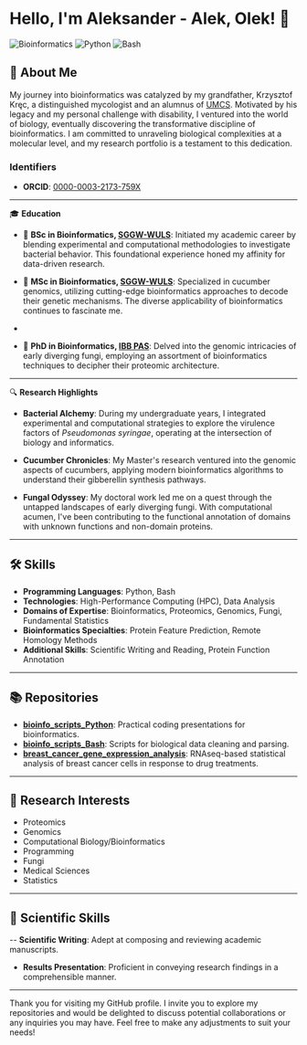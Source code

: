 # Hello, I'm Aleksander - Alek, Olek! 👋

![Bioinformatics](https://img.shields.io/badge/Bioinformatics-Researcher-blue)
![Python](https://img.shields.io/badge/Python-Proficient-green)
![Bash](https://img.shields.io/badge/Bash-Proficient-green)

## 📌 About Me

My journey into bioinformatics was catalyzed by my grandfather, Krzysztof Kręc, a distinguished mycologist and an alumnus of [UMCS](https://www.umcs.pl/en/). Motivated by his legacy and my personal challenge with disability, I ventured into the world of biology, eventually discovering the transformative discipline of bioinformatics. I am committed to unraveling biological complexities at a molecular level, and my research portfolio is a testament to this dedication.

### Identifiers

- **ORCID**: [0000-0003-2173-759X](https://orcid.org/0000-0003-2173-759X)

---

🎓 **Education**
- 🧬 **BSc in Bioinformatics, [SGGW-WULS](https://www.sggw.edu.pl/en/)**: Initiated my academic career by blending experimental and computational methodologies to investigate bacterial behavior. This foundational experience honed my affinity for data-driven research.

- 🥒 **MSc in Bioinformatics, [SGGW-WULS](https://www.sggw.edu.pl/en/)**: Specialized in cucumber genomics, utilizing cutting-edge bioinformatics approaches to decode their genetic mechanisms. The diverse applicability of bioinformatics continues to fascinate me.
- 
- 🍄 **PhD in Bioinformatics, [IBB PAS](https://ibb.edu.pl/en/)**: Delved into the genomic intricacies of early diverging fungi, employing an assortment of bioinformatics techniques to decipher their proteomic architecture.

---

🔍 **Research Highlights**
- **Bacterial Alchemy**: During my undergraduate years, I integrated experimental and computational strategies to explore the virulence factors of _Pseudomonas syringae_, operating at the intersection of biology and informatics.
  
- **Cucumber Chronicles**: My Master's research ventured into the genomic aspects of cucumbers, applying modern bioinformatics algorithms to understand their gibberellin synthesis pathways.

- **Fungal Odyssey**: My doctoral work led me on a quest through the untapped landscapes of early diverging fungi. With computational acumen, I've been contributing to the functional annotation of domains with unknown functions and non-domain proteins.


---

## 🛠 Skills

- **Programming Languages**: Python, Bash
- **Technologies**: High-Performance Computing (HPC), Data Analysis
- **Domains of Expertise**: Bioinformatics, Proteomics, Genomics, Fungi, Fundamental Statistics
- **Bioinformatics Specialties**: Protein Feature Prediction, Remote Homology Methods
- **Additional Skills**: Scientific Writing and Reading, Protein Function Annotation

---

## 📚 Repositories

- **[bioinfo_scripts_Python](https://github.com/a-kossakowski/bioinfo_scripts_Python)**: Practical coding presentations for bioinformatics.
- **[bioinfo_scripts_Bash](https://github.com/a-kossakowski/bioinfo_scripts_Bash)**: Scripts for biological data cleaning and parsing.
- **[breast_cancer_gene_expression_analysis](https://github.com/a-kossakowski/breast_cancer_gene_expression_analysis)**:  RNAseq-based statistical analysis of breast cancer cells in response to drug treatments.

---

## 🎯 Research Interests

- Proteomics
- Genomics
- Computational Biology/Bioinformatics
- Programming
- Fungi
- Medical Sciences
- Statistics

---

## 📝 Scientific Skills

-- **Scientific Writing**: Adept at composing and reviewing academic manuscripts.
- **Results Presentation**: Proficient in conveying research findings in a comprehensible manner.

---

Thank you for visiting my GitHub profile. I invite you to explore my repositories and would be delighted to discuss potential collaborations or any inquiries you may have.
Feel free to make any adjustments to suit your needs!
